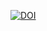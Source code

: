 [![DOI](https://zenodo.org/badge/DOI/10.5281/zenodo.15234080.svg)](https://doi.org/10.5281/zenodo.15234080)
